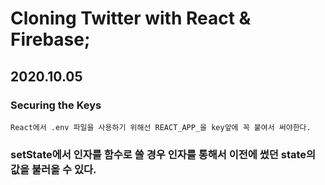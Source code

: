 # Cloning Twitter with React & Firebase;

## 2020.10.05

### Securing the Keys

`React에서 .env 파일을 사용하기 위해선 REACT_APP_을 key앞에 꼭 붙여서 써야한다.`

### setState에서 인자를 함수로 쓸 경우 인자를 통해서 이전에 썼던 state의 값을 불러올 수 있다.
